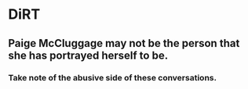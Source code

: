 # DiRT

## Paige McCluggage may not be the person that she has portrayed herself to be. 

### Take note of the abusive side of these conversations. 

